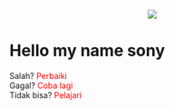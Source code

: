 <h1 align="center">
    <img src="https://readme-typing-svg.herokuapp.com/?font=Righteous&size=35&center=true&vCenter=true&width=500&height=70&duration=4000&lines=Hi+There!+👋;+I'm+Sony+Vansha😊;" />
</h1>

# Hello my name sony

Salah? <span style='color: red;'>Perbaiki</span> <br>
Gagal? <span style='color: red;'>Coba lagi</span> <br>
Tidak bisa? <span style='color: red;'>Pelajari</span>

<!-- https://rahuldkjain.github.io/gh-profile-readme-generator/ -->
